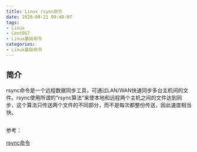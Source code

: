 ```yaml
---
title: Linux rsync命令
date: 2020-08-21 09:49:07
tags:
- Linux
- CentOS7
- Linux基础命令
categories:
- Linux基础命令
---
```


## 简介

rsync命令是一个远程数据同步工具，可通过LAN/WAN快速同步多台主机间的文件。rsync使用所谓的“rsync算法”来使本地和远程两个主机之间的文件达到同步，这个算法只传送两个文件的不同部分，而不是每次都整份传送，因此速度相当快。 

## 


参考：

[rsync命令](https://man.linuxde.net/rsync)